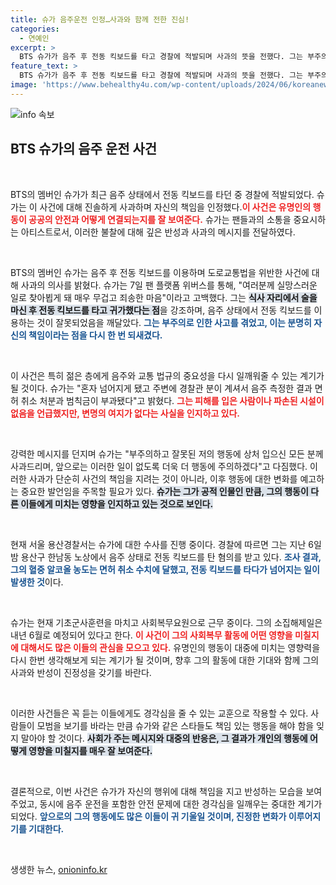 ```yaml
---
title: 슈가 음주운전 인정…사과와 함께 전한 진심!
categories:
  - 연예인
excerpt: >
  BTS 슈가가 음주 후 전동 킥보드를 타고 경찰에 적발되며 사과의 뜻을 전했다. 그는 부주의한 행동을 반성하고 더욱 주의하겠다고 약속했다. 팬들은 그의 진솔한 사과에 관심을 표하고 있다.
feature_text: >
  BTS 슈가가 음주 후 전동 킥보드를 타고 경찰에 적발되며 사과의 뜻을 전했다. 그는 부주의한 행동을 반성하고 더욱 주의하겠다고 약속했다. 팬들은 그의 진솔한 사과에 관심을 표하고 있다.
image: 'https://www.behealthy4u.com/wp-content/uploads/2024/06/koreanews.jpg'
---
```


<p><img src="https://www.behealthy4u.com/wp-content/uploads/2024/06/koreanews.jpg" alt="info 속보" /></p>

<h2 data-ke-size="size26">BTS 슈가의 음주 운전 사건</h2>

<p data-ke-size="size16">&nbsp;</p>

<p>BTS의 멤버인 슈가가 최근 음주 상태에서 전동 킥보드를 타던 중 경찰에 적발되었다. 슈가는 이 사건에 대해 진솔하게 사과하며 자신의 책임을 인정했다.<b><span style="color: #ee2323;">이 사건은 유명인의 행동이 공공의 안전과 어떻게 연결되는지를 잘 보여준다.</span></b> 슈가는 팬들과의 소통을 중요시하는 아티스트로서, 이러한 불찰에 대해 깊은 반성과 사과의 메시지를 전달하였다. </p>

<p data-ke-size="size16">&nbsp;</p>

<p>BTS의 멤버인 슈가는 음주 후 전동 킥보드를 이용하며 도로교통법을 위반한 사건에 대해 사과의 의사를 밝혔다. 슈가는 7일 팬 플랫폼 위버스를 통해, "여러분께 실망스러운 일로 찾아뵙게 돼 매우 무겁고 죄송한 마음"이라고 고백했다. 그는 <b><span style="background-color: #21538527;">식사 자리에서 술을 마신 후 전동 킥보드를 타고 귀가했다는 점</span></b>을 강조하며, 음주 상태에서 전동 킥보드를 이용하는 것이 잘못되었음을 깨달았다. <b><span style="color: #1a5490;">그는 부주의로 인한 사고를 겪었고, 이는 분명히 자신의 책임이라는 점을 다시 한 번 되새겼다.</span></b> </p>

<p data-ke-size="size16">&nbsp;</p>

<p>이 사건은 특히 젊은 층에게 음주와 교통 법규의 중요성을 다시 일깨워줄 수 있는 계기가 될 것이다. 슈가는 "혼자 넘어지게 됐고 주변에 경찰관 분이 계셔서 음주 측정한 결과 면허 취소 처분과 범칙금이 부과됐다"고 밝혔다. <b><span style="color: #ee2323;">그는 피해를 입은 사람이나 파손된 시설이 없음을 언급했지만, 변명의 여지가 없다는 사실을 인지하고 있다.</span></b> </p>

<p data-ke-size="size16">&nbsp;</p>

<p>강력한 메시지를 던지며 슈가는 "부주의하고 잘못된 저의 행동에 상처 입으신 모든 분께 사과드리며, 앞으로는 이러한 일이 없도록 더욱 더 행동에 주의하겠다"고 다짐했다. 이러한 사과가 단순히 사건의 책임을 지려는 것이 아니라, 이후 행동에 대한 변화를 예고하는 중요한 발언임을 주목할 필요가 있다. <b><span style="background-color: #21538527;">슈가는 그가 공적 인물인 만큼, 그의 행동이 다른 이들에게 미치는 영향을 인지하고 있는 것으로 보인다.</span></b></p>

<p data-ke-size="size16">&nbsp;</p>

<p>현재 서울 용산경찰서는 슈가에 대한 수사를 진행 중이다. 경찰에 따르면 그는 지난 6일 밤 용산구 한남동 노상에서 음주 상태로 전동 킥보드를 탄 혐의를 받고 있다. <b><span style="color: #1a5490;">조사 결과, 그의 혈중 알코올 농도는 면허 취소 수치에 달했고, 전동 킥보드를 타다가 넘어지는 일이 발생한 것</span></b>이다.</p>

<p data-ke-size="size16">&nbsp;</p>

<p>슈가는 현재 기초군사훈련을 마치고 사회복무요원으로 근무 중이다. 그의 소집해제일은 내년 6월로 예정되어 있다고 한다. <b><span style="color: #ee2323;">이 사건이 그의 사회복무 활동에 어떤 영향을 미칠지에 대해서도 많은 이들의 관심을 모으고 있다.</span></b> 유명인의 행동이 대중에 미치는 영향력을 다시 한번 생각해보게 되는 계기가 될 것이며, 향후 그의 활동에 대한 기대와 함께 그의 사과와 반성이 진정성을 갖기를 바란다.</p>

<p data-ke-size="size16">&nbsp;</p>

<p>이러한 사건들은 꼭 듣는 이들에게도 경각심을 줄 수 있는 교훈으로 작용할 수 있다. 사람들이 모범을 보기를 바라는 만큼 슈가와 같은 스타들도 책임 있는 행동을 해야 함을 잊지 말아야 할 것이다. <b><span style="background-color: #21538527;">사회가 주는 메시지와 대중의 반응은, 그 결과가 개인의 행동에 어떻게 영향을 미칠지를 매우 잘 보여준다.</span></b> </p>

<p data-ke-size="size16">&nbsp;</p>

<p>결론적으로, 이번 사건은 슈가가 자신의 행위에 대해 책임을 지고 반성하는 모습을 보여주었고, 동시에 음주 운전을 포함한 안전 문제에 대한 경각심을 일깨우는 중대한 계기가 되었다. <b><span style="color: #1a5490;">앞으로의 그의 행동에도 많은 이들이 귀 기울일 것이며, 진정한 변화가 이루어지기를 기대한다.</span></b> </p>

<p data-ke-size="size16">&nbsp;</p>
생생한 뉴스, <a href="https://onioninfo.kr" rel="dofollow">onioninfo.kr</a>


